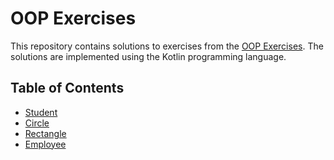 # OOP Exercises
This repository contains solutions to exercises from the <a href="https://www3.ntu.edu.sg/home/ehchua/programming/java/J3f_OOPExercises.html#show-toc">OOP Exercises</a>. The solutions are implemented using the Kotlin programming language.

## Table of Contents

- <a href="https://github.com/alidehkhodaei/oop-exercises/blob/main/src/main/kotlin/others/student/Student.kt" >Student</a>
- <a href="https://github.com/alidehkhodaei/oop-exercises/blob/main/src/main/kotlin/classes/circle/Circle.kt">Circle</a>
- <a href="https://github.com/alidehkhodaei/oop-exercises/blob/main/src/main/kotlin/classes/rectangle/Rectangle.kt">Rectangle</a>
- <a href="https://github.com/alidehkhodaei/oop-exercises/blob/main/src/main/kotlin/classes/employee/Employee.kt">Employee</a>


